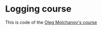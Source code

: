 # Logging course

This is code of the [Oleg Molchanov's course](https://www.patreon.com/posts/karta-kursa-v-32537851)
